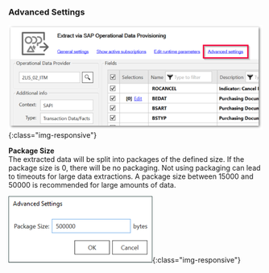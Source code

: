 ### Advanced Settings
![ODP General Settings](/img/content/odp/advanced-settings0.png){:class="img-responsive"}

**Package Size**<br>
The extracted data will be split into packages of the defined size. 
If the package size is 0, there will be no packaging.
Not using packaging can lead to timeouts for large data extractions.
A package size between 15000 and 50000 is recommended for large amounts of data.  

![ODP Advanced Settings](/img/content/odp/advanced-settings.png){:class="img-responsive"}